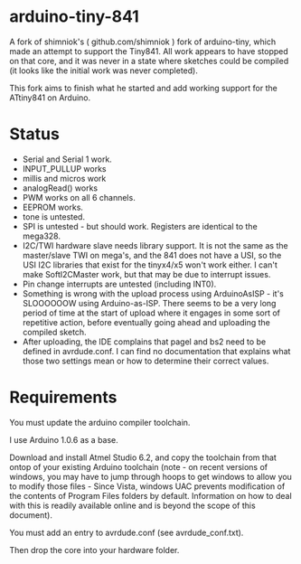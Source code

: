 arduino-tiny-841
============

A fork of shimniok's ( github.com/shimniok ) fork of arduino-tiny, which made an attempt to support the Tiny841. All work appears to have stopped on that core, and it was never in a state where sketches could be compiled (it looks like the initial work was never completed). 

This fork aims to finish what he started and add working support for the ATtiny841 on Arduino. 

Status
===========

* Serial and Serial 1 work. 
* INPUT_PULLUP works
* millis and micros work
* analogRead() works
* PWM works on all 6 channels. 
* EEPROM works.
* tone is untested. 
* SPI is untested - but should work. Registers are identical to the mega328. 
* I2C/TWI hardware slave needs library support. It is not the same as the master/slave TWI on mega's, and the 841 does not have a USI, so the USI I2C libraries that exist for the tinyx4/x5 won't work either. I can't make SoftI2CMaster work, but that may be due to interrupt issues. 
* Pin change interrupts are untested (including INT0).
* Something is wrong with the upload process using ArduinoAsISP - it's SLOOOOOOW using Arduino-as-ISP. There seems to be a very long period of time at the start of upload where it engages in some sort of repetitive action, before eventually going ahead and uploading the compiled sketch. 
* After uploading, the IDE complains that pagel and bs2 need to be defined in avrdude.conf. I can find no documentation that explains what those two settings mean or how to determine their correct values.


Requirements
============

You must update the arduino compiler toolchain. 

I use Arduino 1.0.6 as a base. 

Download and install Atmel Studio 6.2, and copy the toolchain from that ontop of your existing Arduino toolchain (note - on recent versions of windows, you may have to jump through hoops to get windows to allow you to modify those files - Since Vista, windows UAC prevents modification of the contents of Program Files folders by default. Information on how to deal with this is readily available online and is beyond the scope of this document). 

You must add an entry to avrdude.conf (see avrdude_conf.txt). 

Then drop the core into your hardware folder. 
